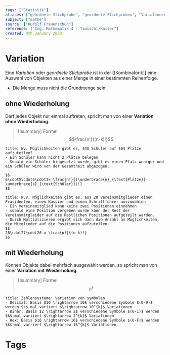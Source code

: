 ```yaml
---
tags: ["Statistik"]
aliases: ["geordnete Stichprobe", "geordnete Stichproben", "Variationen"]
subject: ["mathe"]
source: ["Rudolf Frauenschuh"]
reference: ["Ing. Mathematik 4 - Timischl/Kaiser"]
created: 4th January 2023
---
```


# Variation
Eine *Variation* oder *geordnete Stichprobe* ist in der [[Kombinatorik]] eine Auswahl von Objekten aus einer Menge in einer bestimmten Reihenfolge.
- Die Menge muss nicht die Grundmenge sein.
## ohne Wiederholung
Darf jedes Objekt nur einmal auftreten, spricht man von einer **Variation ohne Wiederholung**.

>[!summary] Formel
> $$\frac{n!}{(n-k)!}$$


```ad-example
title: Wv. Möglichkeiten gibt es, $4$ Schüler auf $6$ Plätze aufzuteilen?
- Ein Schüler kann nicht 2 Plätze belegen
- Sobald ein Schüler hingesetzt wurde, gibt es einen Platz weniger und ein Schüler wird von der Gesamtheit abgezogen. 

$$
6\cdot5\cdot4\cdot3= \frac{n!}{(\underbrace{n}_{\text{Plätze}}-\underbrace{k}_{\text{Schüler}})!}
$$
```

```ad-example
title: W.v. Möglichkeiten gibt es, aus 28 Vereinsmitglieder einen Präsidenten, einen Kassier und einen Schriftführer auszuwählen
- Ein Vereinsmitglied kann keine zwei Positionen einnehmen
- sobald eine Position vergeben wurde kann der Rest der Vereinsmitgleider auf die Restlichen Positionen aufgeteilt werden.
- Durch Multiplizieren ergibt sich dann die Anzahl an Möglichkeiten, die Mitglieder auf die Positionen aufzuteilen.
$$
28\cdot27\cdot26 = \frac{n!}{(n-k)!}
$$
```

## mit Wiederholung
Können Objekte dabei mehrfach ausgewählt werden, so spricht man von einer **Variation mit Wiederholung**.
>[!summary] Formel
$$n^{k}$$


```ad-example
title: Zahlensysteme: Variation von symbolen
- Dezimal: Basis $10 \rightarrow 10$ verschiedene Symbole $(0-9)$ werden $k$-mal variiert $\rightarrow 10^{k}$ Variationen
- Binär: Basis $2 \rightarrow 2$ verschiedene Symbole $(0-1)$ werden $k$-mal variiert $\rightarrow 2^{k}$ Variationen
- Hex: Basis $16 \rightarrow 16$ verschiedene Symbole $(0-F)$ werden $k$-mal varriert $\rightarrow 16^{k}$ Variationen
```

# Tags